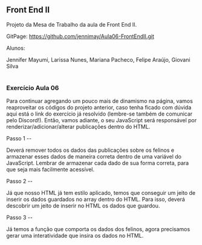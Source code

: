 ## Front End II

Projeto da Mesa de Trabalho da aula de Front End II.

GitPage: https://github.com/jennimay/Aula06-FrontEndII.git

Alunos:

Jennifer Mayumi, 
Larissa Nunes,
Mariana Pacheco,
Felipe Araújo,
Giovani Silva


#

### Exercício Aula 06

Para continuar agregando um pouco mais de dinamismo na página, vamos reaproveitar os códigos do projeto anterior, caso tenha ficado com dúvida aqui está o link do exercício já resolvido (lembre-se também de comunicar pelo Discord!). Então, vamos adiante, o seu JavaScript será responsável por renderizar/adicionar/alterar publicações dentro do HTML.

Passo 1 --

Deverá remover todos os dados das publicações sobre os felinos e armazenar esses dados de maneira correta dentro de uma variável do JavaScript. Lembrar de armazenar cada dado de sua forma correta, para que seja mais facilmente acessível. 

Passo 2 --

Já que nosso HTML já tem estilo aplicado, temos que conseguir um jeito de inserir os dados guardados no array dentro do HTML. Para isso, deverá descobrir um jeito de inserir no HTML os dados que guardou.

Passo 3 --

Já temos a função que comporta os dados dos felinos, agora precisamos gerar uma interatividade que insira os dados no HTML.

